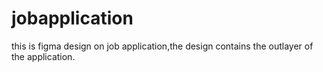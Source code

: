 # jobapplication
this is figma design on job application,the design contains the outlayer of the application.
